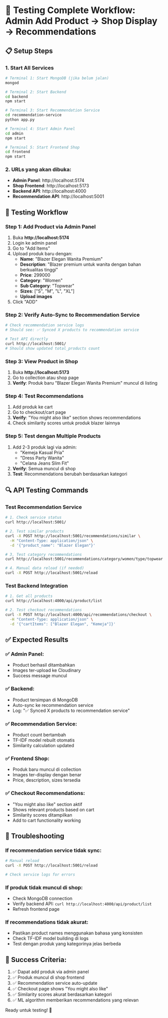 # 🎯 Testing Complete Workflow: Admin Add Product → Shop Display → Recommendations

## 📋 Setup Steps

### 1. Start All Services
```bash
# Terminal 1: Start MongoDB (jika belum jalan)
mongod

# Terminal 2: Start Backend
cd backend
npm start

# Terminal 3: Start Recommendation Service  
cd recommendation-service
python app.py

# Terminal 4: Start Admin Panel
cd admin
npm start

# Terminal 5: Start Frontend Shop
cd frontend
npm start
```

### 2. URLs yang akan dibuka:
- **Admin Panel**: http://localhost:5174
- **Shop Frontend**: http://localhost:5173  
- **Backend API**: http://localhost:4000
- **Recommendation API**: http://localhost:5001

## 🧪 Testing Workflow

### Step 1: Add Product via Admin Panel
1. Buka **http://localhost:5174**
2. Login ke admin panel
3. Go to "Add Items" 
4. Upload produk baru dengan:
   - **Name**: "Blazer Elegan Wanita Premium"
   - **Description**: "Blazer premium untuk wanita dengan bahan berkualitas tinggi"
   - **Price**: 299000
   - **Category**: "Women"  
   - **Sub Category**: "Topwear"
   - **Sizes**: ["S", "M", "L", "XL"]
   - **Upload images**
5. Click "ADD"

### Step 2: Verify Auto-Sync to Recommendation Service
```bash
# Check recommendation service logs
# Should see: ✅ Synced X products to recommendation service

# Test API directly
curl http://localhost:5001/
# Should show updated total_products count
```

### Step 3: View Product in Shop
1. Buka **http://localhost:5173**
2. Go to collection atau shop page
3. **Verify**: Produk baru "Blazer Elegan Wanita Premium" muncul di listing

### Step 4: Test Recommendations
1. Add produk ke cart
2. Go to checkout/cart page  
3. **Verify**: "You might also like" section shows recommendations
4. Check similarity scores untuk produk blazer lainnya

### Step 5: Test dengan Multiple Products
1. Add 2-3 produk lagi via admin:
   - "Kemeja Kasual Pria"
   - "Dress Party Wanita"
   - "Celana Jeans Slim Fit"
2. **Verify**: Semua muncul di shop
3. **Test**: Recommendations berubah berdasarkan kategori

## 🔍 API Testing Commands

### Test Recommendation Service
```bash
# 1. Check service status
curl http://localhost:5001/

# 2. Test similar products  
curl -X POST http://localhost:5001/recommendations/similar \
  -H "Content-Type: application/json" \
  -d '{"product_name": "Blazer Elegan"}'

# 3. Test category recommendations
curl http://localhost:5001/recommendations/category/women/type/topwear

# 4. Manual data reload (if needed)
curl -X POST http://localhost:5001/reload
```

### Test Backend Integration
```bash
# 1. Get all products
curl http://localhost:4000/api/product/list

# 2. Test checkout recommendations
curl -X POST http://localhost:4000/api/recommendations/checkout \
  -H "Content-Type: application/json" \
  -d '{"cartItems": ["Blazer Elegan", "Kemeja"]}'
```

## ✅ Expected Results

### ✅ Admin Panel:
- Product berhasil ditambahkan
- Images ter-upload ke Cloudinary
- Success message muncul

### ✅ Backend:
- Product tersimpan di MongoDB
- Auto-sync ke recommendation service
- Log: "✅ Synced X products to recommendation service"

### ✅ Recommendation Service:
- Product count bertambah
- TF-IDF model rebuilt otomatis
- Similarity calculation updated

### ✅ Frontend Shop:
- Produk baru muncul di collection
- Images ter-display dengan benar
- Price, description, sizes tersedia

### ✅ Checkout Recommendations:
- "You might also like" section aktif
- Shows relevant products based on cart
- Similarity scores ditampilkan
- Add to cart functionality working

## 🐛 Troubleshooting

### If recommendation service tidak sync:
```bash
# Manual reload
curl -X POST http://localhost:5001/reload

# Check service logs for errors
```

### If produk tidak muncul di shop:
- Check MongoDB connection
- Verify backend API: `curl http://localhost:4000/api/product/list`
- Refresh frontend page

### If recommendations tidak akurat:
- Pastikan product names menggunakan bahasa yang konsisten
- Check TF-IDF model building di logs
- Test dengan produk yang kategorinya jelas berbeda

## 🎯 Success Criteria:
1. ✅ Dapat add produk via admin panel
2. ✅ Produk muncul di shop frontend  
3. ✅ Recommendation service auto-update
4. ✅ Checkout page shows "You might also like"
5. ✅ Similarity scores akurat berdasarkan kategori
6. ✅ ML algorithm memberikan recommendations yang relevan

Ready untuk testing! 🚀
